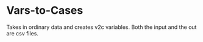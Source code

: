 # Vars-to-Cases
Takes in ordinary data and creates v2c variables.
Both the input and the out are csv files.
